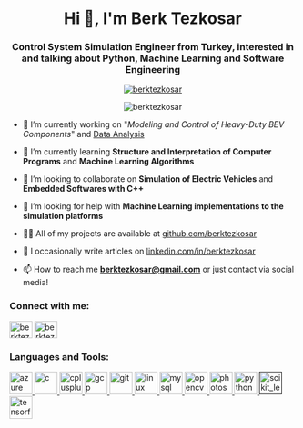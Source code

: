 <h1 align="center">Hi 👋, I'm Berk Tezkosar</h1>
<h3 align="center">Control System Simulation Engineer from Turkey, interested in and talking about Python, Machine Learning and Software Engineering</h3>
<p align="center"> <a href="https://twitter.com/berktezkosar" target="blank"><img src="https://img.shields.io/twitter/follow/berktezkosar?logo=twitter&style=for-the-badge" alt="berktezkosar" /></a> </p>

<p align="center"> <img src="https://komarev.com/ghpvc/?username=berktezkosar&label=Profile%20views&color=0e75b6&style=flat" alt="berktezkosar" /> </p>

- 🔭 I’m currently working on "*Modeling and Control of Heavy-Duty BEV Components*" and [Data Analysis](https://github.com/berktezkosar/Udacity-Data-Analyst-Nanodegree)

- 🌱 I’m currently learning **Structure and Interpretation of Computer Programs** and **Machine Learning Algorithms**

- 👯 I’m looking to collaborate on **Simulation of Electric Vehicles** and **Embedded Softwares with C++**

- 🤝 I’m looking for help with **Machine Learning implementations to the simulation platforms**

- 👨‍💻 All of my projects are available at [github.com/berktezkosar](github.com/berktezkosar)

- 📝 I occasionally write articles on [linkedin.com/in/berktezkosar](linkedin.com/in/berktezkosar)

- 📫 How to reach me **berktezkosar@gmail.com** or just contact via social media!

<p align="left">
<h3 align="left">Connect with me:</h3>
<a href="https://twitter.com/berktezkosar" target="blank"><img align="center" src="https://cdn.jsdelivr.net/npm/simple-icons@3.0.1/icons/twitter.svg" alt="berktezkosar" height="30" width="40" /></a>
<a href="https://linkedin.com/in/berktezkosar" target="blank"><img align="center" src="https://cdn.jsdelivr.net/npm/simple-icons@3.0.1/icons/linkedin.svg" alt="berktezkosar" height="30" width="40" /></a>
</p>

<h3 align="left">Languages and Tools:</h3>
<p align="left"> <a href="https://azure.microsoft.com/en-in/" target="_blank"> <img src="https://www.vectorlogo.zone/logos/microsoft_azure/microsoft_azure-icon.svg" alt="azure" width="40" height="40"/> </a> <a href="https://www.cprogramming.com/" target="_blank"> <img src="https://devicons.github.io/devicon/devicon.git/icons/c/c-original.svg" alt="c" width="40" height="40"/> </a> <a href="https://www.w3schools.com/cpp/" target="_blank"> <img src="https://devicons.github.io/devicon/devicon.git/icons/cplusplus/cplusplus-original.svg" alt="cplusplus" width="40" height="40"/> </a> <a href="https://cloud.google.com" target="_blank"> <img src="https://www.vectorlogo.zone/logos/google_cloud/google_cloud-icon.svg" alt="gcp" width="40" height="40"/> </a> <a href="https://git-scm.com/" target="_blank"> <img src="https://www.vectorlogo.zone/logos/git-scm/git-scm-icon.svg" alt="git" width="40" height="40"/> </a> <a href="https://www.linux.org/" target="_blank"> <img src="https://devicons.github.io/devicon/devicon.git/icons/linux/linux-original.svg" alt="linux" width="40" height="40"/> </a> <a href="https://www.mysql.com/" target="_blank"> <img src="https://devicons.github.io/devicon/devicon.git/icons/mysql/mysql-original-wordmark.svg" alt="mysql" width="40" height="40"/> </a> <a href="https://opencv.org/" target="_blank"> <img src="https://www.vectorlogo.zone/logos/opencv/opencv-icon.svg" alt="opencv" width="40" height="40"/> </a> <a href="https://www.photoshop.com/en" target="_blank"> <img src="https://devicons.github.io/devicon/devicon.git/icons/photoshop/photoshop-plain.svg" alt="photoshop" width="40" height="40"/> </a> <a href="https://www.python.org" target="_blank"> <img src="https://devicons.github.io/devicon/devicon.git/icons/python/python-original.svg" alt="python" width="40" height="40"/> </a> <a href="" target="_blank"> <img src="https://upload.wikimedia.org/wikipedia/commons/0/05/Scikit_learn_logo_small.svg" alt="scikit_learn" width="40" height="40"/> </a> <a href="https://www.tensorflow.org" target="_blank"> <img src="https://www.vectorlogo.zone/logos/tensorflow/tensorflow-icon.svg" alt="tensorflow" width="40" height="40"/> </a> </p>

